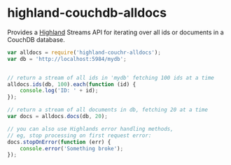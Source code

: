 # highland-couchdb-alldocs

Provides a [Highland](http://highlandjs.org) Streams API for iterating over
all ids or documents in a CouchDB database.


```js
var alldocs = require('highland-couchr-alldocs');
var db = 'http://localhost:5984/mydb';


// return a stream of all ids in 'mydb' fetching 100 ids at a time
alldocs.ids(db, 100).each(function (id) {
    console.log('ID: ' + id);
});

// return a stream of all documents in db, fetching 20 at a time
var docs = alldocs.docs(db, 20);

// you can also use Highlands error handling methods,
// eg, stop processing on first request error:
docs.stopOnError(function (err) {
    console.error('Something broke');
});
```
